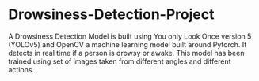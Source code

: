 # Drowsiness-Detection-Project

A Drowsiness Detection Model is built using You only Look Once version 5 (YOLOv5) and
OpenCV a machine learning model built around Pytorch. 
It detects in real time if a person is drowsy or awake.
This model has been trained using set of images taken from different angles and different 
actions.
